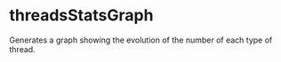 threadsStatsGraph
=================

Generates a graph showing the evolution of the number of each type of thread.